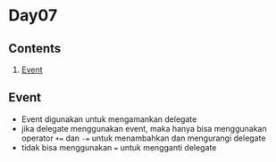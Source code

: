 # Day07

## Contents
1. [Event](#event)

## Event
- Event digunakan untuk mengamankan delegate
- jika delegate menggunakan event, maka hanya bisa menggunakan operator `+=` dan `-=` untuk menambahkan dan mengurangi delegate
- tidak bisa menggunakan `=` untuk mengganti delegate